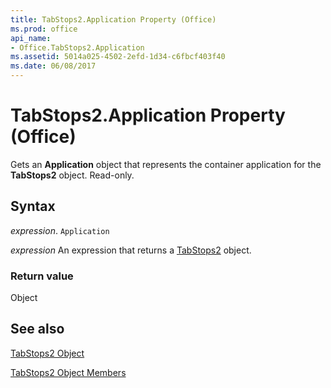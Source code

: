 ```yaml
---
title: TabStops2.Application Property (Office)
ms.prod: office
api_name:
- Office.TabStops2.Application
ms.assetid: 5014a025-4502-2efd-1d34-c6fbcf403f40
ms.date: 06/08/2017
---
```



# TabStops2.Application Property (Office)

Gets an  **Application** object that represents the container application for the **TabStops2** object. Read-only.


## Syntax

 _expression_. `Application`

 _expression_ An expression that returns a [TabStops2](./Office.TabStops2.md) object.


### Return value

Object


## See also


[TabStops2 Object](Office.TabStops2.md)



[TabStops2 Object Members](./overview/Library-Reference/tabstops2-members-office.md)

